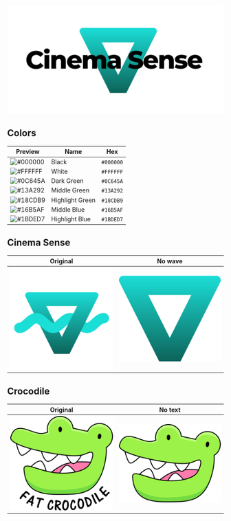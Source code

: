<img src="banner-white.png" alt="Cinema Sense Logo" />

## Colors
| Preview | Name | Hex |
| --- | --- | --- |
| ![#000000](http://via.placeholder.com/48/000000?text=+) | Black | `#000000` |
| ![#FFFFFF](http://via.placeholder.com/48/FFFFFF?text=+) | White | `#FFFFFF` |
| ![#0C645A](http://via.placeholder.com/48/0C645A?text=+) | Dark Green | `#0C645A` |
| ![#13A292](http://via.placeholder.com/48/13A292?text=+) | Middle Green | `#13A292` |
| ![#18CDB9](http://via.placeholder.com/48/18CDB9?text=+) | Highlight Green | `#18CDB9` |
| ![#16B5AF](http://via.placeholder.com/48/16B5AF?text=+) | Middle Blue | `#16B5AF` |
| ![#1BDED7](http://via.placeholder.com/48/1BDED7?text=+) | Highlight Blue | `#1BDED7` |

## Cinema Sense
| Original | No wave |
| --- | --- |
| <img src="logo.svg" width="256" alt="Cinema Sense Logo" /> | <img src="logo-nowave.svg" width="256" alt="Cinema Sense Logo" /> |

## Crocodile
| Original | No text |
| --- | --- |
| <img src="crocodile/FatCrocodile.svg" width="256" alt="Crocodile Logo" /> | <img src="crocodile/FatCrocodileIcon.svg" width="256" alt="Crocodile Logo" /> |
